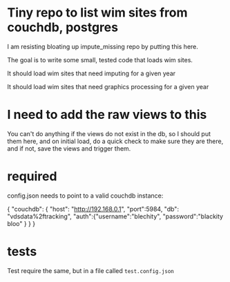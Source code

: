 # Tiny repo to list wim sites from couchdb, postgres

I am resisting bloating up impute_missing repo by putting this here.

The goal is to write some small, tested code that loads wim sites.

It should load wim sites that need imputing for a given year

It should load wim sites that need graphics processing for a given
year

# I need to add the raw views to this

You can't do anything if the views do not exist in the db, so I should
put them here, and on initial load, do a quick check to make sure they
are there, and if not, save the views and trigger them.

# required

config.json needs to point to a valid couchdb instance:

{
    "couchdb": {
        "host": "http://192.168.0.1",
        "port":5984,
        "db": "vdsdata%2ftracking",
        "auth":{"username":"blechity",
                "password":"blackity bloo"
               }
    }
}

# tests

Test require the same, but in a file called `test.config.json`
